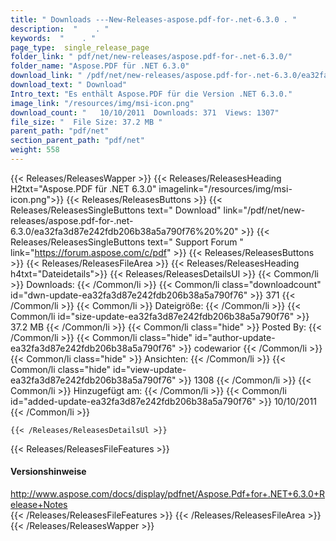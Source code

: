 ```yaml
---
title: " Downloads ---New-Releases-aspose.pdf-for-.net-6.3.0 . "
description:  "    . " 
keywords:  "    . " 
page_type:  single_release_page
folder_link: " pdf/net/new-releases/aspose.pdf-for-.net-6.3.0/"
folder_name: "Aspose.PDF für .NET 6.3.0"
download_link: " /pdf/net/new-releases/aspose.pdf-for-.net-6.3.0/ea32fa3d87e242fdb206b38a5a790f76"
download_text: " Download"
Intro_text: "Es enthält Aspose.PDF für die Version .NET 6.3.0."
image_link: "/resources/img/msi-icon.png"
download_count: "   10/10/2011  Downloads: 371  Views: 1307"
file_size: "  File Size: 37.2 MB "
parent_path: "pdf/net"
section_parent_path: "pdf/net"
weight: 558
---
```


{{< Releases/ReleasesWapper >}}
  {{< Releases/ReleasesHeading H2txt="Aspose.PDF für .NET 6.3.0" imagelink="/resources/img/msi-icon.png">}}
  {{< Releases/ReleasesButtons >}}
    {{< Releases/ReleasesSingleButtons text=" Download" link="/pdf/net/new-releases/aspose.pdf-for-.net-6.3.0/ea32fa3d87e242fdb206b38a5a790f76%20%20" >}}
    {{< Releases/ReleasesSingleButtons text=" Support Forum " link="https://forum.aspose.com/c/pdf" >}}
  {{< Releases/ReleasesButtons >}}
  {{< Releases/ReleasesFileArea >}}
    {{< Releases/ReleasesHeading h4txt="Dateidetails">}}
    {{< Releases/ReleasesDetailsUl >}}
            {{< Common/li >}} Downloads: {{< /Common/li >}}
      {{< Common/li class="downloadcount" id="dwn-update-ea32fa3d87e242fdb206b38a5a790f76" >}} 371 {{< /Common/li >}}
      {{< Common/li >}} Dateigröße: {{< /Common/li >}}
      {{< Common/li id="size-update-ea32fa3d87e242fdb206b38a5a790f76" >}} 37.2 MB {{< /Common/li >}} 
      {{< Common/li  class="hide" >}} Posted By: {{< /Common/li >}} 
      {{< Common/li class="hide" id="author-update-ea32fa3d87e242fdb206b38a5a790f76" >}} codewarior {{< /Common/li >}}
      {{< Common/li class="hide" >}} Ansichten: {{< /Common/li >}}
      {{< Common/li class="hide" id="view-update-ea32fa3d87e242fdb206b38a5a790f76" >}} 1308 {{< /Common/li >}}
      {{< Common/li >}} Hinzugefügt am: {{< /Common/li >}}
      {{< Common/li id="added-update-ea32fa3d87e242fdb206b38a5a790f76" >}} 10/10/2011 {{< /Common/li >}} 

    {{< /Releases/ReleasesDetailsUl >}}

  {{< Releases/ReleasesFileFeatures >}}
      <h4>Versionshinweise</h4><div> <a href="http://www.aspose.com/docs/display/pdfnet/Aspose.Pdf+for+.NET+6.3.0+Release+Notes">http://www.aspose.com/docs/display/pdfnet/Aspose.Pdf+for+.NET+6.3.0+Release+Notes</a></div>
  {{< /Releases/ReleasesFileFeatures >}}
 {{< /Releases/ReleasesFileArea >}}
{{< /Releases/ReleasesWapper >}}



